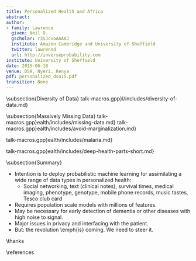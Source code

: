 ```yaml
---
title: Personalized Health and Africa
abstract:
author:
- family: Lawrence
  given: Neil D.
  gscholar: r3SJcvoAAAAJ
  institute: Amazon Cambridge and University of Sheffield
  twitter: lawrennd
  url: http://inverseprobability.com
institute: University of Sheffield
date: 2015-06-18
venue: DSA, Nyeri, Kenya
pdf: personalized_dsa15.pdf
transition: None
---
```


<!--talk-macros.gpp}l/includes/data-plus-model.md}-->
<!--talk-macros.gpp}ealth/includes/health-motivation-africa.md}-->

\subsection{Diversity of Data}
talk-macros.gpp}l/includes/diversity-of-data.md}

\subsection{Massively Missing Data}
talk-macros.gpp}ealth/includes/missing-data.md}
talk-macros.gpp}ealth/includes/avoid-marginalization.md}

<!--\subsection{Image Data}
talk-macros.gpp}ealth/includes/image-data.md}-->

<!--\subsection{Survival Data}
talk-macros.gpp}ealth/includes/survival-data.md}-->

<!--\subsection{Spatial Data}
talk-macros.gpp}ealth/includes/spatial-data.md}-->

talk-macros.gpp}ealth/includes/malaria.md}
<!--talk-macros.gpp}ealth/includes/deep-health-parts.md}-->
talk-macros.gpp}ealth/includes/deep-health-parts-short.md}
<!--talk-macros.gpp}ealth/includes/interface.md}-->

\subsection{Summary}

* Intention is to deploy probabilistic machine learning for assimilating a wide range of data types in personalized health:
  * Social networking, text (clinical notes), survival times, medical imaging, phenotype, genotype, mobile phone records, music tastes, Tesco club card
* Requires population scale models with millions of features. 
* May be necessary for early detection of dementia or other diseases with high noise to signal.
* Major issues in privacy and interfacing with the patient.
* But: the revolution \emph{is} coming. We need to steer it.

\thanks

\references
